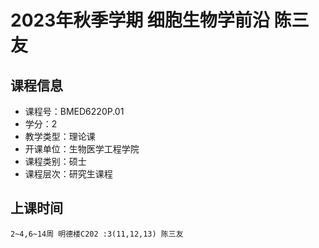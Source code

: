 # 2023年秋季学期 细胞生物学前沿 陈三友






## 课程信息

- 课程号：BMED6220P.01
- 学分：2
- 教学类型：理论课
- 开课单位：生物医学工程学院
- 课程类别：硕士
- 课程层次：研究生课程

## 上课时间

```
2~4,6~14周 明德楼C202 :3(11,12,13) 陈三友
```

